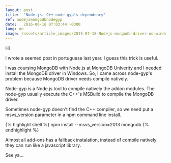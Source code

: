 ```yaml
---
layout: post
title:  "Node.js: C++ node-gyp's dependency"
ref: nodejsmongodbnodegyp
date:   2016-06-16 07:03:44 -0300
lang: en
image: /assets/article_images/2015-07-18-Nodejs-mongodb-driver-no-windows/IMG_20150921_120519223.jpg
---
```


Hi


I wrote a seemed post in portuguese last year. I guess this trick is useful.

I was coursing MongoDB with Node.js at MongoDB Univerity and I needed install the MongoDB driver in Windows. So, I came across node-gyp's problem because MongoDB driver needs compile natively.

Node-gyp is a Node.js tool to compile natively the addon modules. The node-gyp usually execute the C++'s MSBuild to compile the MongoDB driver.

Sometimes node-gyp doesn't find the C++ compiler, so we need put a msvs_version parameter in a npm command line install.

{% highlight shell %}
npm install --msvs_version=2013 mongodb
{% endhighlight %}

Almost all add-ons has a fallback instalation, instead of compile natively they can run like a javascript library.

See ya...
